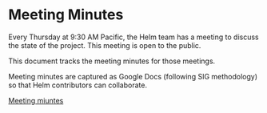 # Meeting Minutes

Every Thursday at 9:30 AM Pacific, the Helm team has a meeting to discuss the
state of the project. This meeting is open to the public.

This document tracks the meeting minutes for those meetings.

Meeting minutes are captured as Google Docs (following SIG methodology) so that
Helm contributors can collaborate.

[Meeting miuntes](https://docs.google.com/document/d/1elWRfvH3AkHdr8pOaqyPbqSZ6ONR-l1Sb9_gapqh8ZA/edit?usp=sharing)
